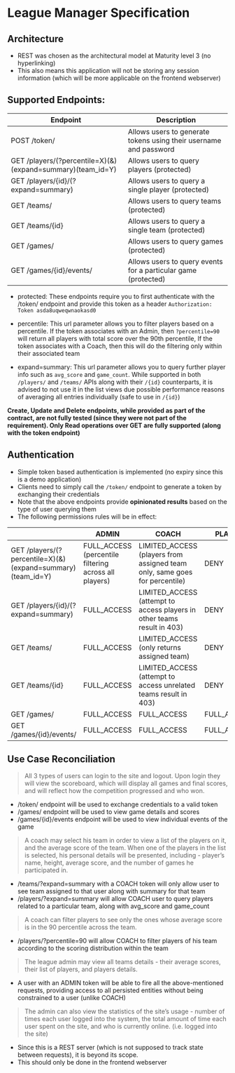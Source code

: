 # League Manager Specification

## Architecture

* REST was chosen as the architectural model at Maturity level 3 (no hyperlinking)
* This also means this application will not be storing any session information (which will be more applicable on the frontend webserver)

## Supported Endpoints:

| Endpoint                                                   | Description                                                       |
|------------------------------------------------------------|-------------------------------------------------------------------|
| POST /token/                                               | Allows users to generate tokens using their username and password |
| GET /players/(?percentile=X)(&)(expand=summary)(team_id=Y) | Allows users to query players (protected)                         |
| GET /players/{id}/(?expand=summary)                        | Allows users to query a single player (protected)                 |
| GET /teams/                                                | Allows users to query teams (protected)                           |
| GET /teams/{id}                                            | Allows users to query a single team (protected)                   |
| GET /games/                                                | Allows users to query games (protected)                           |
| GET /games/{id}/events/                                    | Allows users to query events for a particular game (protected)    |

* protected: These endpoints require you to first authenticate with the /token/ endpoint 
and provide this token as a header `Authorization: Token asda8uqweqwnaokasd0`


* percentile: This url parameter allows you to filter players based on a percentile. 
If the token associates with an Admin, then `?percentile=90` will return all players with total score over the 90th percentile, 
If the token associates with a Coach, then this will do the filtering only within their associated team


* expand=summary: This url parameter allows you to query further player info such as `avg_score` and `game_count`.
While supported in both `/players/` and `/teams/` APIs along with their `/{id}` counterparts, it is advised to not use it 
in the list views due possible performance reasons of averaging all entries individually (safe to use in `/{id}`)


**Create, Update and Delete endpoints, while provided as part of the contract, are not fully tested 
(since they were not part of the requirement). Only Read operations over GET are fully supported 
(along with the token endpoint)**

## Authentication

* Simple token based authentication is implemented (no expiry since this is a demo application)
* Clients need to simply call the `/token/` endpoint to generate a token by exchanging their credentials
* Note that the above endpoints provide **opinionated results** based on the type of user querying them
* The following permissions rules will be in effect:

|                                                            | ADMIN                                                 | COACH                                                                      | PLAYER      |
|------------------------------------------------------------|-------------------------------------------------------|----------------------------------------------------------------------------|-------------|
| GET /players/(?percentile=X)(&)(expand=summary)(team_id=Y) | FULL_ACCESS (percentile filtering across all players) | LIMITED_ACCESS (players from assigned team only, same goes for percentile) | DENY        |
| GET /players/{id}/(?expand=summary)                        | FULL_ACCESS                                           | LIMITED_ACCESS (attempt to access players in other teams result in 403)    | DENY        |
| GET /teams/                                                | FULL_ACCESS                                           | LIMITED_ACCESS (only returns assigned team)                                | DENY        |
| GET /teams/{id}                                            | FULL_ACCESS                                           | LIMITED_ACCESS (attempt to access unrelated teams result in 403)           | DENY        |
| GET /games/                                                | FULL_ACCESS                                           | FULL_ACCESS                                                                | FULL_ACCESS |
| GET /games/{id}/events/                                    | FULL_ACCESS                                           | FULL_ACCESS                                                                | FULL_ACCESS |

## Use Case Reconciliation

> All 3 types of users can login to the site and logout. Upon login they will view the scoreboard, 
> which will display all games and final scores, and will reflect how the competition progressed and who won.

* /token/ endpoint will be used to exchange credentials to a valid token
* /games/ endpoint will be used to view game details and scores
* /games/{id}/events endpoint will be used to view individual events of the game

> A coach may select his team in order to view a list of the players on it, and the average score of the team. 
> When one of the players in the list is selected, his personal details will be presented, 
> including - player’s name, height, average score, and the number of games he participated in.

* /teams/?expand=summary with a COACH token will only allow user to see team assigned to that user along 
with summary for that team 
* /players/?expand=summary will allow COACH user to query players related to a particular team,
along with avg_score and game_count

> A coach can filter players to see only the ones whose average score is in the 90 percentile across the team.

* /players/?percentile=90 will allow COACH to filter players of his team according to the scoring distribution 
within the team 

> The league admin may view all teams details - their average scores, their list of players, and players details. 

* A user with an ADMIN token will be able to fire all the above-mentioned requests, providing access to 
all persisted entities without being constrained to a user (unlike COACH)

> The admin can also view the statistics of the site’s usage - number of times each user logged into the system, 
> the total amount of time each user spent on the site, and who is currently online. (i.e. logged into the site)

* Since this is a REST server (which is not supposed to track state between requests), it is beyond its scope. 
* This should only be done in the frontend webserver